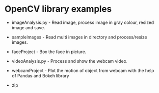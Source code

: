 # OpenCV library examples

* imageAnalysis.py - Read image, process image in gray colour, resized image and save.

* sampleImages - Read multi images in directory and process/resize images.

* faceProject - Box the face in picture.

* videoAnalysis.py - Process and show the webcam video.

* webcamProject - Plot the motion of object from webcam with the help of Pandas and Bokeh library

* zip
